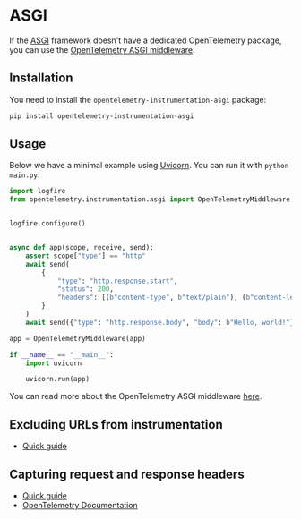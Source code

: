 # ASGI

If the [ASGI][asgi] framework doesn't have a dedicated OpenTelemetry package, you can use the
[OpenTelemetry ASGI middleware][opentelemetry-asgi].

## Installation

You need to install the `opentelemetry-instrumentation-asgi` package:

```bash
pip install opentelemetry-instrumentation-asgi
```

## Usage

Below we have a minimal example using [Uvicorn][uvicorn]. You can run it with `python main.py`:

```py title="main.py"
import logfire
from opentelemetry.instrumentation.asgi import OpenTelemetryMiddleware


logfire.configure()


async def app(scope, receive, send):
    assert scope["type"] == "http"
    await send(
        {
            "type": "http.response.start",
            "status": 200,
            "headers": [(b"content-type", b"text/plain"), (b"content-length", b"13")],
        }
    )
    await send({"type": "http.response.body", "body": b"Hello, world!"})

app = OpenTelemetryMiddleware(app)

if __name__ == "__main__":
    import uvicorn

    uvicorn.run(app)
```

You can read more about the OpenTelemetry ASGI middleware [here][opentelemetry-asgi].

## Excluding URLs from instrumentation
<!-- note that this section is duplicated for different frameworks but with slightly different links -->

- [Quick guide](use-cases/web-frameworks.md#excluding-urls-from-instrumentation)

## Capturing request and response headers
<!-- note that this section is duplicated for different frameworks but with slightly different links -->

- [Quick guide](use-cases/web-frameworks.md#capturing-http-server-request-and-response-headers)
- [OpenTelemetry Documentation](https://opentelemetry-python-contrib.readthedocs.io/en/latest/instrumentation/asgi/asgi.html#capture-http-request-and-response-headers)

[asgi]: https://asgi.readthedocs.io/en/latest/
[opentelemetry-asgi]: https://opentelemetry-python-contrib.readthedocs.io/en/latest/instrumentation/asgi/asgi.html
[uvicorn]: https://www.uvicorn.org/
